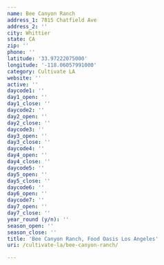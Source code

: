 ```yaml
---
name: Bee Canyon Ranch
address_1: 7815 Chatfield Ave
address_2: ''
city: Whittier
state: CA
zip: ''
phone: ''
latitude: '33.97222075000'
longitude: '-118.06057991000'
category: Cultivate LA
website: ''
active: ''
daycode1: ''
day1_open: ''
day1_close: ''
daycode2: ''
day2_open: ''
day2_close: ''
daycode3: ''
day3_open: ''
day3_close: ''
daycode4: ''
day4_open: ''
day4_close: ''
daycode5: ''
day5_open: ''
day5_close: ''
daycode6: ''
day6_open: ''
daycode7: ''
day7_open: ''
day7_close: ''
year_round (y/n): ''
season_open: ''
season_close: ''
title: 'Bee Canyon Ranch, Food Oasis Los Angeles'
uri: /cultivate-la/bee-canyon-ranch/

---
```

